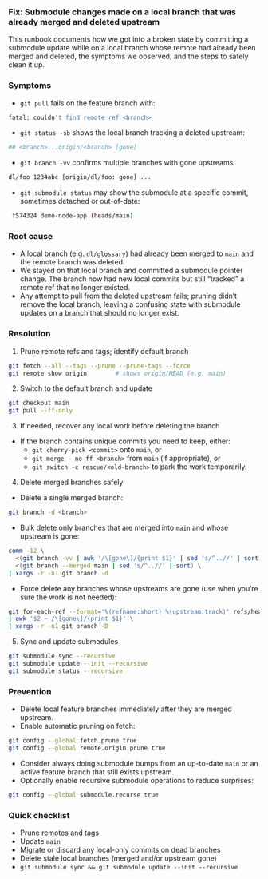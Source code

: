 ### Fix: Submodule changes made on a local branch that was already merged and deleted upstream

This runbook documents how we got into a broken state by committing a submodule update while on a local branch whose remote had already been merged and deleted, the symptoms we observed, and the steps to safely clean it up.

### Symptoms

- `git pull` fails on the feature branch with:

```bash
fatal: couldn't find remote ref <branch>
```

- `git status -sb` shows the local branch tracking a deleted upstream:

```bash
## <branch>...origin/<branch> [gone]
```

- `git branch -vv` confirms multiple branches with gone upstreams:

```bash
dl/foo 1234abc [origin/dl/foo: gone] ...
```

- `git submodule status` may show the submodule at a specific commit, sometimes detached or out-of-date:

```bash
 f574324 demo-node-app (heads/main)
```

### Root cause

- A local branch (e.g. `dl/glossary`) had already been merged to `main` and the remote branch was deleted.
- We stayed on that local branch and committed a submodule pointer change. The branch now had new local commits but still “tracked” a remote ref that no longer existed.
- Any attempt to pull from the deleted upstream fails; pruning didn’t remove the local branch, leaving a confusing state with submodule updates on a branch that should no longer exist.

### Resolution

1. Prune remote refs and tags; identify default branch

```bash
git fetch --all --tags --prune --prune-tags --force
git remote show origin        # shows origin/HEAD (e.g. main)
```

2. Switch to the default branch and update

```bash
git checkout main
git pull --ff-only
```

3. If needed, recover any local work before deleting the branch

- If the branch contains unique commits you need to keep, either:
  - `git cherry-pick <commit>` onto `main`, or
  - `git merge --no-ff <branch>` from `main` (if appropriate), or
  - `git switch -c rescue/<old-branch>` to park the work temporarily.

4. Delete merged branches safely

- Delete a single merged branch:

```bash
git branch -d <branch>
```

- Bulk delete only branches that are merged into `main` and whose upstream is gone:

```bash
comm -12 \
  <(git branch -vv | awk '/\[gone\]/{print $1}' | sed 's/^..//' | sort) \
  <(git branch --merged main | sed 's/^..//' | sort) \
| xargs -r -n1 git branch -d
```

- Force delete any branches whose upstreams are gone (use when you’re sure the work is not needed):

```bash
git for-each-ref --format='%(refname:short) %(upstream:track)' refs/heads \
| awk '$2 ~ /\[gone\]/{print $1}' \
| xargs -r -n1 git branch -D
```

5. Sync and update submodules

```bash
git submodule sync --recursive
git submodule update --init --recursive
git submodule status --recursive
```

### Prevention

- Delete local feature branches immediately after they are merged upstream.
- Enable automatic pruning on fetch:

```bash
git config --global fetch.prune true
git config --global remote.origin.prune true
```

- Consider always doing submodule bumps from an up-to-date `main` or an active feature branch that still exists upstream.
- Optionally enable recursive submodule operations to reduce surprises:

```bash
git config --global submodule.recurse true
```

### Quick checklist

- Prune remotes and tags
- Update `main`
- Migrate or discard any local-only commits on dead branches
- Delete stale local branches (merged and/or upstream gone)
- `git submodule sync && git submodule update --init --recursive`
